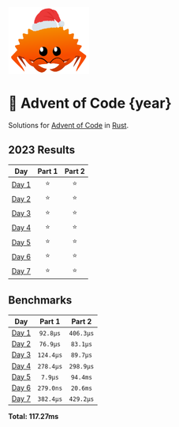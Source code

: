 <img src="./.assets/christmas_ferris.png" width="164">

# 🎄 Advent of Code {year}

Solutions for [Advent of Code](https://adventofcode.com/) in [Rust](https://www.rust-lang.org/).

<!--- advent_readme_stars table --->
## 2023 Results

| Day | Part 1 | Part 2 |
| :---: | :---: | :---: |
| [Day 1](https://adventofcode.com/2023/day/1) | ⭐ | ⭐ |
| [Day 2](https://adventofcode.com/2023/day/2) | ⭐ | ⭐ |
| [Day 3](https://adventofcode.com/2023/day/3) | ⭐ | ⭐ |
| [Day 4](https://adventofcode.com/2023/day/4) | ⭐ | ⭐ |
| [Day 5](https://adventofcode.com/2023/day/5) | ⭐ | ⭐ |
| [Day 6](https://adventofcode.com/2023/day/6) | ⭐ | ⭐ |
| [Day 7](https://adventofcode.com/2023/day/7) | ⭐ | ⭐ |
<!--- advent_readme_stars table --->

<!--- benchmarking table --->
## Benchmarks

| Day | Part 1 | Part 2 |
| :---: | :---: | :---:  |
| [Day 1](./src/bin/01.rs) | `92.8µs` | `406.3µs` |
| [Day 2](./src/bin/02.rs) | `76.9µs` | `83.1µs` |
| [Day 3](./src/bin/03.rs) | `124.4µs` | `89.7µs` |
| [Day 4](./src/bin/04.rs) | `278.4µs` | `298.9µs` |
| [Day 5](./src/bin/05.rs) | `7.9µs` | `94.4ms` |
| [Day 6](./src/bin/06.rs) | `279.0ns` | `20.6ms` |
| [Day 7](./src/bin/07.rs) | `382.4µs` | `429.2µs` |

**Total: 117.27ms**
<!--- benchmarking table --->
